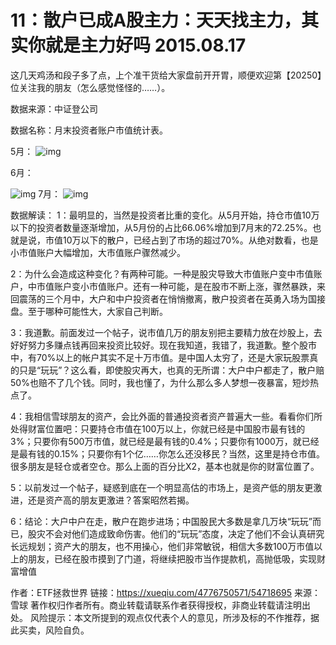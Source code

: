 # 11：散户已成A股主力：天天找主力，其实你就是主力好吗  2015.08.17


这几天鸡汤和段子多了点，上个准干货给大家盘前开开胃，顺便欢迎第【20250】位关注我的朋友（怎么感觉怪怪的……）。

数据来源：中证登公司

数据名称：月末投资者账户市值统计表。

5月：
![img](https://xqimg.imedao.com/14f3e5bbb7b6923fd1c3703a.jpg!800.jpg)

6月：

![img](https://xqimg.imedao.com/14f3e5bd22a6ce3fd90fd7fb.jpg!800.jpg)
7月：
![img](https://xqimg.imedao.com/14f3e5be8256df3fe14aa356.jpg!800.jpg)

数据解读：
1：最明显的，当然是投资者比重的变化。从5月开始，持仓市值10万以下的投资者数量逐渐增加，从5月份的占比66.06%增加到7月末的72.25%。也就是说，市值10万以下的散户，已经占到了市场的超过70%。从绝对数看，也是小市值账户大幅增加，大市值账户骤然减少。

2：为什么会造成这种变化？有两种可能。一种是股灾导致大市值账户变中市值账户，中市值账户变小市值账户。还有一种可能，是在股市不断上涨，骤然暴跌，来回震荡的三个月中，大户和中户投资者在悄悄撤离，散户投资者在英勇入场为国接盘。至于哪种可能性大，大家自己判断。

3：我道歉。前面发过一个帖子，说市值几万的朋友别把主要精力放在炒股上，去好好努力多赚点钱再回来投资比较好。现在我知道，我错了，我道歉。整个股市中，有70%以上的帐户其实不足十万市值。是中国人太穷了，还是大家玩股票真的只是“玩玩”？这么看，即使股灾再大，也真的无所谓：大户中户都走了，散户赔50%也赔不了几个钱。同时，我也懂了，为什么那么多人梦想一夜暴富，短炒热点了。

4：我相信雪球朋友的资产，会比外面的普通投资者资产普遍大一些。看看你们所处得财富位置吧：只要持仓市值在100万以上，你就已经是中国股市最有钱的3%；只要你有500万市值，就已经是最有钱的0.4%；只要你有1000万，就已经是最有钱的0.15%；只要你有1个亿……你怎么还没移民？当然，这里是持仓市值。很多朋友是轻仓或者空仓。那么上面的百分比X2，基本也就是你的财富位置了。

5：以前发过一个帖子，疑惑到底在一个明显高估的市场上，是资产低的朋友更激进，还是资产高的朋友更激进？答案昭然若揭。

6：结论：大户中户在走，散户在跑步进场；中国股民大多数是拿几万块“玩玩”而已，股灾不会对他们造成致命伤害。他们的“玩玩”态度，决定了他们不会认真研究长远规划；资产大的朋友，也不用操心，他们非常敏锐，相信大多数100万市值以上的朋友，已经在股市摸到了门道，将继续把股市当作提款机，高抛低吸，实现财富增值





作者：ETF拯救世界
链接：https://xueqiu.com/4776750571/54718695
来源：雪球
著作权归作者所有。商业转载请联系作者获得授权，非商业转载请注明出处。
风险提示：本文所提到的观点仅代表个人的意见，所涉及标的不作推荐，据此买卖，风险自负。